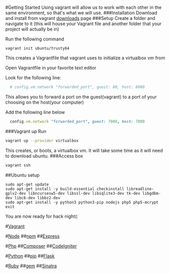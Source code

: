 #Getting Started
Using vagrant will allow us to work with each other in the same environment, so that's what we will use.
###Installation
Download and install from vagrant [downloads](https://www.vagrantup.com/downloads.html) page
###Setup
Create a folder and navigate to it (this will house your Vagrant file and another folder that your project will actually be in)

Run the following command
```
vagrant init ubuntu/trusty64
```
This creates a Vagrantfile that vagrant uses to initialize a virtualbox vm from

Open Vagrantfile in your favorite text editor

Look for the following line:
```ruby
  # config.vm.network "forwarded_port", guest: 80, host: 8080
```
This allows you to forward a port on the guest(vagrant) to a port of your choosing on the host(your computer)

Add the following line below
```ruby
  config.vm.network "forwarded_port", guest: 7000, host: 7000
```
###Vagrant up
Run
```bash
vagrant up --provider virtualbox
```
This creates, or boots, a virtualbox vm. It will take some time as it will need to download ubuntu.
###Access box
```bash
vagrant ssh
```
##Ubuntu setup
```
sudo apt-get update
sudo apt-get install -y build-essential checkinstall libreadline-gplv2-dev libncursesw5-dev libssl-dev libsqlite3-dev tk-dev libgdbm-dev libc6-dev libbz2-dev
sudo apt-get install -y python3 python3-pip nodejs php5 php5-mcrypt
exit
```
You are now ready for hack night(:

#[Vagrant](https://www.vagrantup.com/)

#[Node](https://nodejs.org/en/)
##[npm](https://www.npmjs.com/)
##[Express](http://expressjs.com/)

#[Php](https://secure.php.net/)
##[Composer](https://getcomposer.org/)
##[CodeIgniter](https://www.codeigniter.com/)

#[Python](https://www.python.org/)
##[pip](https://pypi.python.org/pypi/pip)
##[Flask](http://flask.pocoo.org/)

#[Ruby](https://www.ruby-lang.org/en/)
##[gem](https://rubygems.org/)
##[Sinatra](http://www.sinatrarb.com/)
